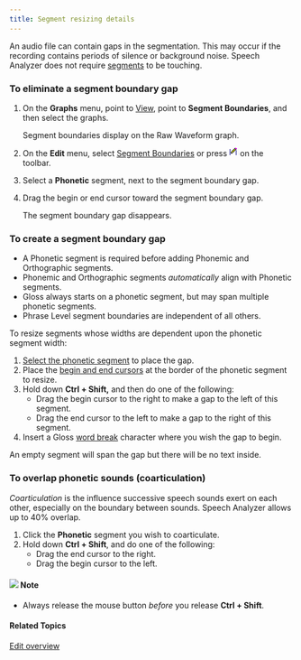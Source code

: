 ```yaml
---
title: Segment resizing details
---
```


An audio file can contain gaps in the segmentation. This may occur if the recording contains periods of silence or background noise. Speech Analyzer does not require [segments](segment) to be touching.

### **To eliminate a segment boundary gap**
1. On the **Graphs** menu, point to [View](../graphs/view), point to **Segment Boundaries**, and then select the graphs.

    Segment boundaries display on the Raw Waveform graph.

1. On the **Edit** menu, select [Segment Boundaries](segment-boundaries) or press ![](../../../images/060.png) on the toolbar.
1. Select a **Phonetic** segment, next to the segment boundary gap.
1. Drag the begin or end cursor toward the segment boundary gap.

   The segment boundary gap disappears.

### **To create a segment boundary gap**
- A Phonetic segment is required before adding Phonemic and Orthographic segments.
- Phonemic and Orthographic segments *automatically* align with Phonetic segments.
- Gloss always starts on a phonetic segment, but may span multiple phonetic segments.
- Phrase Level segment boundaries are independent of all others.

To resize segments whose widths are dependent upon the phonetic segment width:

1. [Select the phonetic segment](select-segment) to place the gap.
1. Place the [begin and end cursors](../graphs/begin-end-cursors) at the border of the phonetic segment to resize.
1. Hold down **Ctrl + Shift,** and then do one of the following:
   * Drag the begin cursor to the right to make a gap to the left of this segment.
   * Drag the end cursor to the left to make a gap to the right of this segment.
1. Insert a Gloss [word break](transcription/add-gloss-word-segment) character where you wish the gap to begin.

An empty segment will span the gap but there will be no text inside.

### **To overlap phonetic sounds (coarticulation)**
*Coarticulation* is the influence successive speech sounds exert on each other, especially on the boundary between sounds. Speech Analyzer allows up to 40% overlap.

1. Click the **Phonetic** segment you wish to coarticulate.
1. Hold down **Ctrl + Shift**, and do one of the following:
   * Drag the end cursor to the right.
   * Drag the begin cursor to the left.

#### ![](../../../images/001.png) **Note**
- Always release the mouse button *before* you release **Ctrl + Shift**.

#### **Related Topics**
[Edit overview](overview)